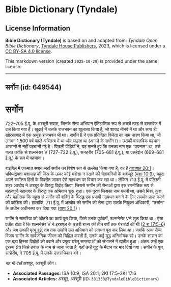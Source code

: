 # Bible Dictionary (Tyndale)

## License Information

**Bible Dictionary (Tyndale)** is based on and adapted from: _Tyndale Open Bible Dictionary_, [Tyndale House Publishers](https://tyndaleopenresources.com/), 2023, which is licensed under a [CC BY-SA 4.0 license](https://creativecommons.org/licenses/by-sa/4.0/legalcode.en).

This markdown version (created `2025-10-20`) is provided under the same license.



--------------------------------

## सर्गोन (id: 649544)

सर्गोन
======

722–705 ई.पू. के अश्शूरी सम्राट, जिनके सैन्य अभियान ऐतिहासिक रूप से अच्छी तरह से दस्तावेज में दर्ज किया गया हैं। खुदाई में उसके राजभवन का खुलासा किया है, जो शायद नीनवे में था और साथ ही खोरसाबाद में एक अधूरा राजभवन भी था। सर्गोन II ने एक प्रतिष्ठित विजेता का नाम धारण किया था, जो लगभग 1,500 वर्ष पहले अस्तित्व में था और लड़ता था (अगाडे के सर्गोन I)। उसकी वास्तविक पहचान आसानी से नहीं पहचानी गई है। पिछली पीढ़ियों ने, यह मानते हुए कि उनका नाम एक "उपनाम" था, उसे गलत तरीके से शल्मनेसर V (727–722 ई.पू.), सनहरीब (705–681 ई.पू.), या एसर्हद्दोन (699–681 ई.पू.) के रूप में पहचाना।

बाइबिल में एकमात्र स्थान जहाँ सर्गोन का विशेष रूप से उल्लेख किया गया है, वह है [यशायाह 20:1](https://ref.ly/Isa20:1)। भविष्यद्वक्ता यशायाह की मिस्र के ऊपर कोई भरोसा न रखने की चेतावनियों के बावजूद ([यशा 10:9](https://ref.ly/Isa10:9)), यहूदा अपने सर्वोत्तम हितों के विपरीत जाकर ऐसे गठबंधन पर विचार कर रहा था। लेकिन 713 ई.पू. में पलिश्ती शहर अश्दोद ने अश्शूर के विरुद्ध विद्रोह किया, जिससे सर्गोन की सेनाओं द्वारा इस रणनीतिक रूप से महत्वपूर्ण महानगर के विरुद्ध एक अभियान शुरू हुआ। एक पुरुष जिसका नाम यमनी था, उसने मिस्र, कूश, और यहाँ तक कि यहूदा से सर्गोन की शक्ति के विरुद्ध एक प्रभावी गठबंधन बनाने के लिए समर्थन प्राप्त करने की कोशिश की। हालांकि, 711 ई.पू. में अश्दोद को सर्गोन की सेना द्वारा उसके नियुक्त अधिकारी, “तर्त्तान” के अधीन अधीनस्थ कर दिया गया ([यशा 20:1](https://ref.ly/Isa20:1))।

सर्गोन ने सामरिया को जीतने का कार्य पूरा किया, जिसे उनके पूर्ववर्ती, शल्मनेसेर Vने शुरू किया था। ऐसा प्रतीत होता है कि शल्मनेसेर V ने इस्राएल के उत्तरी राज्य की तीन वर्षों तक घेराबंदी की थी ([2 रा 17:5–6](https://ref.ly/2Kgs17:5-2Kgs17:6)) और जब उनकी मृत्यु हुई, तब तक उन्होंने उस अभियान को लगभग पूरा कर लिया था। जबकि अन्य सैन्य विजय सर्गोन के सार्वजनिक जीवन को चिह्नित करती हैं, उनके कई युद्ध अनिर्णायक रहे। उनके शासन का एक बड़ा हिस्सा विद्रोहों को दबाने और प्रमुख घरेलू समस्याओं को संभालने में व्यतीत हुआ। अंततः उन्हें एक दूरस्थ क्षेत्र जिसे तबाल के नाम से जाना जाता है, वहाँ उन्हें युद्ध के मैदान पर मार दिया गया। सर्गोन के पुत्र, सन्हेरीब, ने 705 ई.पू. में उनके उत्तराधिकार बने।

*यह भी देखें* अश्शूर, अश्शूरी लोग।

* **Associated Passages:** ISA 10:9; ISA 20:1; 2KI 17:5–2KI 17:6
* **Associated Articles:** अश्शूर, अश्शूरी (ID: `381333@TyndaleBibleDictionary`)

